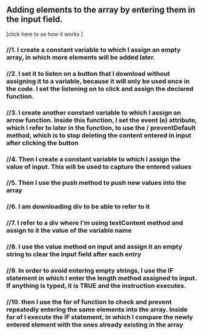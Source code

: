 ## Adding elements to the array by entering them in the input field.
[click here to se how it works ]
### //1.  I create a constant variable to which I assign an empty array, in which more elements will be added later.
### //2.  I set it to listen on a button that I download without assigning it to a variable, because it will only be used once in the code. I set the listening on to click and assign the declared function.
### //3.  I create another constant variable to which I assign an arrow function. Inside this function, I set the event (e) attribute, which I refer to later in the function, to use the / preventDefault method, which is to stop deleting the content entered in input after clicking the button
### //4.  Then I create a constant variable to which I assign the value of input. This will be used to capture the entered values
### //5.  Then I use the push method to push new values into the array
### //6. I am downloading div to be able to refer to it
### //7.  I refer to a div where I'm using textContent method and assign to it the value of the variable name
### //8.  I use the value method on input and assign it an empty string to clear the input field after each entry
### //9.  In order to avoid entering  empty strings, I use the IF statement in which I enter the length method assigned to input. If anything is typed, it is TRUE and the instruction executes.
### //10.  then I use the for of function to check and prevent repeatedly entering the same elements into the array. Inside for of I execute the IF statement, in which I compare the newly entered element with the ones already existing in the array
